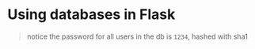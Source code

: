 # Using databases in Flask

> notice the password for all users in the db is `1234`, hashed with sha1

